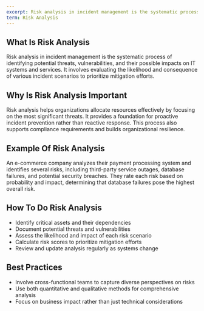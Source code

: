 ```yaml
---
excerpt: Risk analysis in incident management is the systematic process of identifying potential threats, vulnerabilities, and their possible impacts on IT systems and services.
term: Risk Analysis
---
```

## What Is Risk Analysis

Risk analysis in incident management is the systematic process of identifying potential threats, vulnerabilities, and their possible impacts on IT systems and services. It involves evaluating the likelihood and consequence of various incident scenarios to prioritize mitigation efforts.

## Why Is Risk Analysis Important

Risk analysis helps organizations allocate resources effectively by focusing on the most significant threats. It provides a foundation for proactive incident prevention rather than reactive response. This process also supports compliance requirements and builds organizational resilience.

## Example Of Risk Analysis

An e-commerce company analyzes their payment processing system and identifies several risks, including third-party service outages, database failures, and potential security breaches. They rate each risk based on probability and impact, determining that database failures pose the highest overall risk.

## How To Do Risk Analysis

- Identify critical assets and their dependencies
- Document potential threats and vulnerabilities
- Assess the likelihood and impact of each risk scenario
- Calculate risk scores to prioritize mitigation efforts
- Review and update analysis regularly as systems change

## Best Practices

- Involve cross-functional teams to capture diverse perspectives on risks
- Use both quantitative and qualitative methods for comprehensive analysis
- Focus on business impact rather than just technical considerations